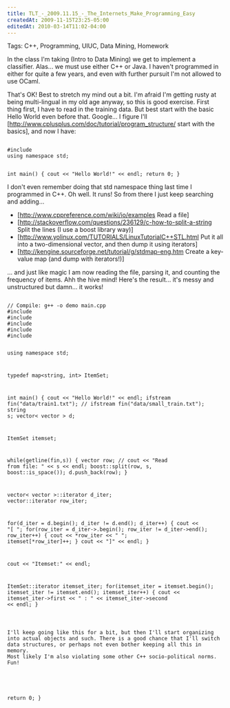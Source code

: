 ```yaml
---
title: TLT_-_2009.11.15_-_The_Internets_Make_Programming_Easy
createdAt: 2009-11-15T23:25-05:00
editedAt: 2010-03-14T11:02-04:00
---
```


Tags: C++, Programming, UIUC, Data Mining, Homework

In the class I'm taking (Intro to Data Mining) we get to implement a classifier. Alas... we must use either C++ or Java. I haven't programmed in either for quite a few years, and even with further pursuit I'm not allowed to use OCaml.

That's OK! Best to stretch my mind out a bit. I'm afraid I'm getting rusty at being multi-lingual in my old age anyway, so this is good exercise. First thing first, I have to read in the training data. But best start with the basic Hello World even before that. Google... I figure I'll [http://www.cplusplus.com/doc/tutorial/program_structure/ start with the basics], and now I have:

<code>
#include <iostream>
using namespace std;

int main() {
  cout << "Hello World!" << endl;
  return 0;
}
</code>

I don't even remember doing that std namespace thing last time I programmed in C++. Oh well. It runs! So from there I just keep searching and adding...

* [http://www.cppreference.com/wiki/io/examples Read a file]
* [http://stackoverflow.com/questions/236129/c-how-to-split-a-string Split the lines (I use a boost library way)]
* [http://www.yolinux.com/TUTORIALS/LinuxTutorialC++STL.html Put it all into a two-dimensional vector, and then dump it using iterators]
* [http://kengine.sourceforge.net/tutorial/g/stdmap-eng.htm Create a key-value map (and dump with iterators!)]

... and just like magic I am now reading the file, parsing it, and counting the frequency of items. Ahh the hive mind! Here's the result... it's messy and unstructured but damn... it works!

<code>
// Compile: g++ -o demo main.cpp
#include <iostream>
#include <fstream>
#include <vector>
#include <boost/algorithm/string.hpp>
#include <map>

using namespace std;

typedef map<string, int> ItemSet;

int main() {
  cout << "Hello World!" << endl;
  ifstream fin("data/train1.txt");
  // ifstream fin("data/small_train.txt");
  string s;
  vector< vector<string> > d;

  ItemSet itemset;

  while(getline(fin,s)) {
    vector<string> row;
    // cout << "Read from file: " << s << endl;
    boost::split(row, s, boost::is_space());
    d.push_back(row);
  }

  vector< vector<string> >::iterator d_iter;
  vector<string>::iterator row_iter;

  for(d_iter = d.begin(); d_iter != d.end(); d_iter++) {
    cout << "[ ";
    for(row_iter = d_iter->.begin(); row_iter != d_iter->end(); row_iter++) {
      cout << *row_iter << " ";
      itemset[*row_iter]++;
    }
    cout << "]" << endl;
  }

  cout << "Itemset:" << endl;

  ItemSet::iterator itemset_iter;
  for(itemset_iter = itemset.begin(); itemset_iter != itemset.end(); itemset_iter++) {
    cout << itemset_iter->first << " : " << itemset_iter->second << endl;
  }

  return 0;
}
</code>

I'll keep going like this for a bit, but then I'll start organizing into actual objects and such. There is a good chance that I'll switch data structures, or perhaps not even bother keeping all this in memory. Most likely I'm also violating some other C++ socio-political norms. Fun!

